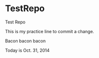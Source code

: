 TestRepo
========

Test Repo

This is my practice line to commit a change.

Bacon bacon bacon 



Today is Oct. 31, 2014 
